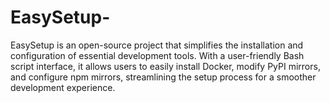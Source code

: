 # EasySetup-
EasySetup is an open-source project that simplifies the installation and configuration of essential development tools. With a user-friendly Bash script interface, it allows users to easily install Docker, modify PyPI mirrors, and configure npm mirrors, streamlining the setup process for a smoother development experience.
